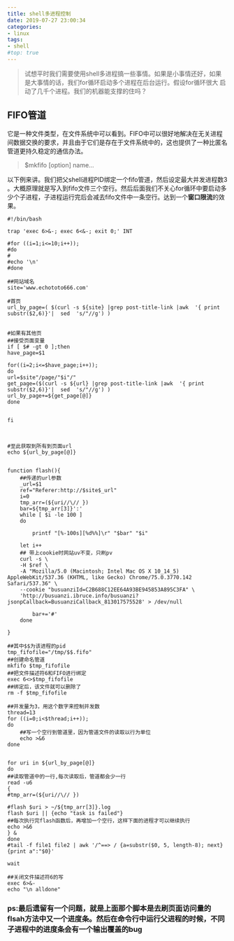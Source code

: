 ```yaml
---
title: shell多进程控制
date: 2019-07-27 23:00:34
categories:
- linux
tags:
- shell
#top: true
---
```


> 试想平时我们需要使用shell多进程搞一些事情。如果是小事情还好，如果是大事情的话，我们for循环启动多个进程在后台运行。假设for循环很大 启动了几千个进程。我们的机器能支撑的住吗？

## FIFO管道

它是一种文件类型，在文件系统中可以看到。FIFO中可以很好地解决在无关进程间数据交换的要求，并且由于它们是存在于文件系统中的，这也提供了一种比匿名管道更持久稳定的通信办法。

> $mkfifo [option] name...


以下例来讲。我们把父shell进程PID绑定一个fifo管道，然后设定最大并发进程数3 。大概原理就是写入到fifo文件三个空行。然后后面我们不关心for循环中要启动多少个子进程，子进程运行完后会减去fifo文件中一条空行。达到一个**窗口限流**的效果。

```
#!/bin/bash

trap 'exec 6>&-; exec 6<&-; exit 0;' INT

#for ((i=1;i<=10;i++));
#do
#
#echo '\n'
#done

##网站域名
site='www.echototo666.com'

#首页
url_by_page=( $(curl -s ${site} |grep post-title-link |awk  '{ print substr($2,6)}'|  sed  's/"//g') )


#如果有其他页
##接受页面变量
if [ $# -gt 0 ];then
have_page=$1

for((i=2;i<=$have_page;i++));
do
url=$site"/page/"$i"/"
get_page=($(curl -s ${url} |grep post-title-link |awk  '{ print substr($2,6)}'|  sed  's/"//g') )
url_by_page+=${get_page[@]}
done


fi



#至此获取到所有到页面url
echo ${url_by_page[@]}


function flash(){
    ##传递的url参数
    _url=$1
    ref="Referer:http://$site$_url"
    i=0
    tmp_arr=(${uri//\// })
    bar=${tmp_arr[3]}':'
    while [ $i -le 100 ]
    do

        printf "[%-100s][%d%%]\r" "$bar" "$i"

    let i++
    ## 带上cookie时网站uv不变，只刷pv
    curl -s \
    -H $ref \
    -A "Mozilla/5.0 (Macintosh; Intel Mac OS X 10_14_5) AppleWebKit/537.36 (KHTML, like Gecko) Chrome/75.0.3770.142 Safari/537.36" \
    --cookie "busuanziId=C2B688C12EE64A93BE945853A895C3FA" \
    'http://busuanzi.ibruce.info/busuanzi?jsonpCallback=BusuanziCallback_813017575528' > /dev/null

        bar+='#'
    done

}

##其中$$为该进程的pid
tmp_fifofile="/tmp/$$.fifo"
##创建命名管道
mkfifo $tmp_fifofile
##把文件描述符6和FIFO进行绑定
exec 6<>$tmp_fifofile
##绑定后，该文件就可以删除了
rm -f $tmp_fifofile

##并发量为3，用这个数字来控制并发数
thread=13
for ((i=0;i<$thread;i++));
do
    ##写一个空行到管道里，因为管道文件的读取以行为单位
    echo >&6
done


for uri in ${url_by_page[@]}
do
##读取管道中的一行,每次读取后，管道都会少一行
read -u6
{
#tmp_arr=(${uri//\// })

#flash $uri > ~/${tmp_arr[3]}.log
flash $uri || {echo "task is failed"}
##每次执行完flash函数后，再增加一个空行，这样下面的进程才可以继续执行
echo >&6
} &
done
#tail -f file1 file2 | awk '/^==> / {a=substr($0, 5, length-8); next}  {print a":"$0}'

wait

##关闭文件描述符6的写
exec 6>&-
echo "\n alldone"

```




### ps:最后遗留有一个问题，就是上面那个脚本是去刷页面访问量的flsah方法中又一个进度条。然后在命令行中运行父进程的时候，不同子进程中的进度条会有一个输出覆盖的bug




